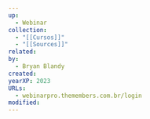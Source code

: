 ```yaml
---
up:
  - Webinar
collection:
  - "[[Cursos]]"
  - "[[Sources]]"
related: 
by:
  - Bryan Blandy
created: 
yearXP: 2023
URLs:
  - webinarpro.themembers.com.br/login
modified:
---
```

